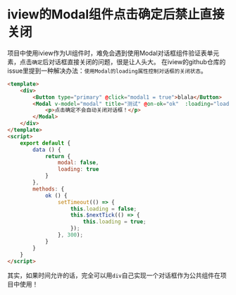 # iview的Modal组件点击确定后禁止直接关闭
项目中使用iview作为UI组件时，难免会遇到使用Modal对话框组件验证表单元素，点击`确定`后对话框直接关闭的问题，很是让人头大。
在iview的github仓库的issue里提到一种解决办法：`使用Modal的loading属性控制对话框的关闭状态`。
```html
<template>
    <div>
        <Button type="primary" @click="modal1 = true">blala</Button>
        <Modal v-model="modal" title="测试" @on-ok="ok"  :loading="loading">
            <p>点击确定不会自动关闭对话框！</p>
        </Modal>
    </div>
</template>
<script>
    export default {
        data () {
            return {
                modal: false,
                loading: true
            }
        },
        methods: {
            ok () {
                setTimeout(() => {
                    this.loading = false;
                    this.$nextTick(() => {
                        this.loading = true;
                    });
                }, 300);
            }
        }
    }
</script>
```
其实，如果时间允许的话，完全可以用`div`自己实现一个对话框作为公共组件在项目中使用！